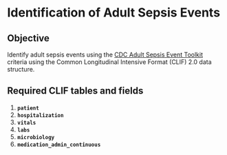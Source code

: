 # Identification of Adult Sepsis Events 

## Objective

Identify adult sepsis events using the [CDC Adult Sepsis Event Toolkit](https://www.cdc.gov/nhsn/pdfs/ps-analysis-resources/sepsis/sepsis-event-protocol-current.pdf) criteria using the Common Longitudinal Intensive Format (CLIF) 2.0 data structure. 

## Required CLIF tables and fields
1. **`patient`**
3. **`hospitalization`**
4. **`vitals`**
5. **`labs`**
6. **`microbiology`**
7. **`medication_admin_continuous`**
